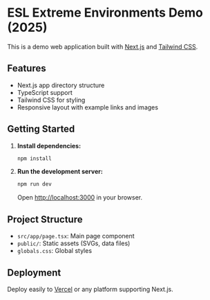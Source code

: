# ESL Extreme Environments Demo (2025)

This is a demo web application built with [Next.js](https://nextjs.org/) and [Tailwind CSS](https://tailwindcss.com/).

## Features

- Next.js app directory structure
- TypeScript support
- Tailwind CSS for styling
- Responsive layout with example links and images

## Getting Started

1. **Install dependencies:**
   ```bash
   npm install
   ```

2. **Run the development server:**
   ```bash
   npm run dev
   ```
   Open [http://localhost:3000](http://localhost:3000) in your browser.

## Project Structure

- `src/app/page.tsx`: Main page component
- `public/`: Static assets (SVGs, data files)
- `globals.css`: Global styles

## Deployment

Deploy easily to [Vercel](https://vercel.com/) or any platform supporting Next.js.
